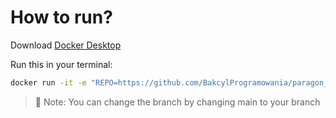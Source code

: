 # How to run?
Download [Docker Desktop](https://www.docker.com/products/docker-desktop/)

Run this in your terminal: 
```bash
docker run -it -e "REPO=https://github.com/BakcylProgramowania/paragon_back.git" -e "BRANCH=main" --publish 8000:8000 --name paragon-back --restart always bakcyl/paragon_back:1.1.7
```
> 📝 Note: You can change the branch by changing main to your branch
